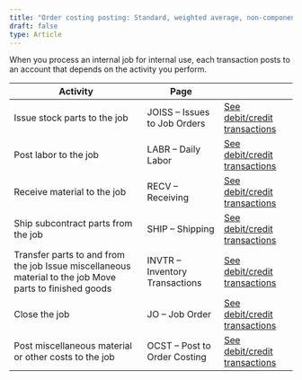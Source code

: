 ```yaml
---
title: "Order costing posting: Standard, weighted average, non-component or Customer jobs"
draft: false
type: Article
---
```


When you process an internal job for internal use, each transaction posts to an account that depends on the activity you perform.

| Activity                                                                                                | Page                           |                                                                                                |
|---------------------------------------------------------------------------------------------------------|--------------------------------|------------------------------------------------------------------------------------------------|
| Issue stock parts to the job                                                                            | JOISS – Issues to Job Orders   | [See debit/credit transactions](joiss-standard-weighted-average-non-component-customer-jobs.md) |
| Post labor to the job                                                                                   | LABR – Daily Labor             | [See debit/credit transactions](labr-standard-weighted-average-non-component-customer-jobs.md)  |
| Receive material to the job                                                                             | RECV – Receiving               | [See debit/credit transactions](recv-standard-weighted-average-non-component-customer-jobs.md)  |
| Ship subcontract parts from the job                                                                     | SHIP – Shipping                | [See debit/credit transactions](ship-standard-weighted-average-non-component-customer-jobs.md)  |
| Transfer parts to and from the job Issue miscellaneous material to the job Move parts to finished goods | INVTR – Inventory Transactions | [See debit/credit transactions](invtr-standard-weighted-average-non-component-customer-jobs.md) |
| Close the job                                                                                           | JO – Job Order                 | [See debit/credit transactions](jocs-standard-weighted-average-non-component-customer-jobs.md)  |
| Post miscellaneous material or  other costs to the job                                                  | OCST – Post to Order Costing   | [See debit/credit transactions](ocst-standard-weighted-average-non-component-customer-jobs.md)  |
